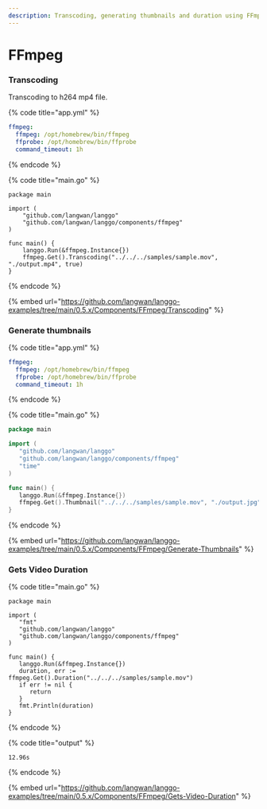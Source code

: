 ```yaml
---
description: Transcoding, generating thumbnails and duration using FFmpeg.
---
```


# FFmpeg

### Transcoding

Transcoding to h264 mp4 file.

{% code title="app.yml" %}
```yaml
ffmpeg:
  ffmpeg: /opt/homebrew/bin/ffmpeg
  ffprobe: /opt/homebrew/bin/ffprobe
  command_timeout: 1h
```
{% endcode %}

{% code title="main.go" %}
```
package main

import (
	"github.com/langwan/langgo"
	"github.com/langwan/langgo/components/ffmpeg"
)

func main() {
	langgo.Run(&ffmpeg.Instance{})
	ffmpeg.Get().Transcoding("../../../samples/sample.mov", "./output.mp4", true)
}
```
{% endcode %}

{% embed url="https://github.com/langwan/langgo-examples/tree/main/0.5.x/Components/FFmpeg/Transcoding" %}

### Generate thumbnails

{% code title="app.yml" %}
```yaml
ffmpeg:
  ffmpeg: /opt/homebrew/bin/ffmpeg
  ffprobe: /opt/homebrew/bin/ffprobe
  command_timeout: 1h
```
{% endcode %}

{% code title="main.go" %}
```go
package main

import (
   "github.com/langwan/langgo"
   "github.com/langwan/langgo/components/ffmpeg"
   "time"
)

func main() {
   langgo.Run(&ffmpeg.Instance{})
   ffmpeg.Get().Thumbnail("../../../samples/sample.mov", "./output.jpg", time.Second, true)
}
```
{% endcode %}

{% embed url="https://github.com/langwan/langgo-examples/tree/main/0.5.x/Components/FFmpeg/Generate-Thumbnails" %}

### Gets Video Duration

{% code title="main.go" %}
```
package main

import (
   "fmt"
   "github.com/langwan/langgo"
   "github.com/langwan/langgo/components/ffmpeg"
)

func main() {
   langgo.Run(&ffmpeg.Instance{})
   duration, err := ffmpeg.Get().Duration("../../../samples/sample.mov")
   if err != nil {
      return
   }
   fmt.Println(duration)
}
```
{% endcode %}

{% code title="output" %}
```
12.96s
```
{% endcode %}

{% embed url="https://github.com/langwan/langgo-examples/tree/main/0.5.x/Components/FFmpeg/Gets-Video-Duration" %}
